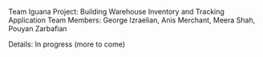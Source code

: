 Team Iguana Project: Building Warehouse Inventory and Tracking Application
Team Members: George Izraelian, Anis Merchant, Meera Shah, Pouyan Zarbafian

Details: In progress (more to come)